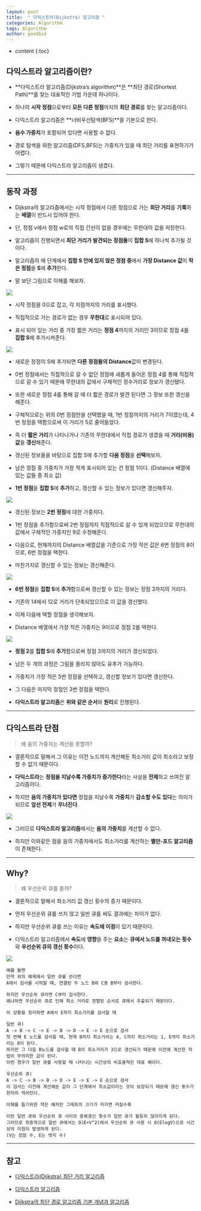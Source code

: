 ```yaml
---
layout: post
title:  " 다익스트라(Dijkstra) 알고리즘 "
categories: Algorithm
tags: Algorithm
author: goodGid
---
```

* content
{:toc}

## 다익스트라 알고리즘이란?

* **다익스트라 알고리즘(Dijkstra’s algorithm)**은 **최단 경로(Shortest Path)**를 찾는 대표적인 기법 가운데 하나이다.

* 하나의 **시작 정점**으로부터 **모든 다른 정점**까지의 **최단 경로**를 찾는 알고리즘이다.

* 다익스트라 알고리즘은 **너비우선탐색(BFS)**을 기본으로 한다. 

* **음수 가중치**가 포함되어 있다면 사용할 수 없다.

* 경로 탐색을 위한 알고리즘(DFS,BFS)는 가중치가 있을 때 최단 거리를 표현하기가 어렵다.

* 그렇기 때문에 다익스트라 알고리즘이 생겼다.











---

## 동작 과정

* Dijkstra의 알고리즘에서는 시작 정점에서 다른 정점으로 가는 **최단 거리**를 **기록**하는 **배열**이 반드시 있어야 한다.

* 단, 정점 v에서 정점 w로의 직접 간선이 없을 경우에는 무한대의 값을 저장한다. 

* 알고리즘이 진행되면서 **최단 거리가 발견되는 정점들**이 **집합 S**에 하나씩 추가될 것이다.

* 알고리즘의 매 단계에서 **집합 S 안에 있지 않은 정점 중**에서 **가장 Distance 값**이 **작은 정점**을 **S**에 **추가**한다.

* 말 보단 그림으로 이해를 해보자.



![](/assets/img/algorithm/dijkstra_algorithm_1.png)

* 시작 정점을 0으로 잡고, 각 지점까지의 거리를 표시했다. 

* 직접적으로 가는 경로가 없는 경우 **무한대**로 표시되어 있다. 

* 표시 되어 있는 거리 중 가장 짧은 거리는 **정점 4**까지의 거리인 3이므로 정점 4를 **집합 S**에 추가시켜준다.








![](/assets/img/algorithm/dijkstra_algorithm_2.png)

* 새로운 정점이 S에 추가되면 **다른 정점들의 Distance**값이 변경된다. 

* 0번 정점에서는 직접적으로 갈 수 없던 정점에 새롭게 들어온 정점 4를 통해 직접적으로 갈 수 있기 때문에 무한대의 값에서 구체적인 정수거리로 정보가 갱신됐다. 

* 또한 새로운 정점 4를 통해 갈 때 더 짧은 경로가 발견 된다면 그 정보 또한 갱신을 해준다. 

* 구체적으로는 위의 0번 정점만을 선택했을 때, 1번 정점까지의 거리가 7이였는데, 4번 정점을 택함으로써 이 거리가 5로 줄어들었다. 

* 즉 더 **짧은 거리**가 나타나거나 기존의 무한대에서 직접 경로가 생겼을 때 **거리(비용)값**을 **갱신**해준다.

* 갱신된 정보들을 바탕으로 집합 S에 추가할 **다음 정점**을 **선택**해보자. 

* 남은 정점 중 가중치가 가장 적게 표시되어 있는 건 정점 1이다. (Distance 배열에 있는 값들 중 최소 값)

* **1번 정점**을 **집합 S**에 **추가**하고, 갱신할 수 있는 정보가 있다면 갱신해주자.






![](/assets/img/algorithm/dijkstra_algorithm_3.png)


* 갱신된 정보는 **2번 정점**에 대한 가중치다. 

* 1번 정점을 추가함으로써 2번 정점까지 직접적으로 갈 수 있게 되었으므로 무한대의 값에서 구체적인 가중치인 9로 수정해준다. 

* 다음으로, 현재까지의 Distance 배열값을 기준으로 가장 작은 값은 6번 정점의 8이므로, 6번 정점을 택한다. 

* 마찬가지로 갱신할 수 있는 정보는 갱신해준다.






![](/assets/img/algorithm/dijkstra_algorithm_4.png)


* **6번 정점**을 **집합 S**에 **추가**함으로써 갱신할 수 있는 정보는 정점 3까지의 거리다. 

* 기존의 14에서 12로 거리가 단축되었으므로 이 값을 갱신했다. 

* 이제 다음에 택할 정점을 생각해보자. 

* Distance 배열에서 가장 작은 가중치는 9이므로 정점 2를 택한다.







![](/assets/img/algorithm/dijkstra_algorithm_5.png)

* **정점 2**를 **집합 S**에 **추가**함으로써 정점 3까지의 거리가 갱신되었다. 

* 남은 두 개의 과정은 그림을 올리지 않아도 유추가 가능하다. 

* 가중치가 가장 적은 5번 정점을 선택하고, 갱신할 정보가 있다면 갱신한다. 

* 그 다음은 마지막 정점인 3번 정점을 택한다. 

* **다익스트라 알고리즘**은 **위와 같은 순서**와 **원리**로 진행된다.


---

## 다익스트라 단점


> 왜 음의 가중치는 계산을 못할까? 

* 결론적으로 말해서 그 이유는 이전 노드까지 계산해둔 최소거리 값이 최소라고 보장할 수 없기 때문이다.

* **다익스트라**는 **정점을 지날수록 가중치가 증가한다**라는 사실을 **전제**하고 쓰여진 알고리즘이다. 

* 하지만 **음의 가중치가 있다면** 정점을 지날수록 **가중치**가 **감소할 수도 있다**는 의미가 되므로 **앞선 전제**가 **무너진다**. 


![](/assets/img/algorithm/dijkstra_algorithm_6.png)



* 그러므로 **다익스트라 알고리즘**에서는 **음의 가중치**를 계산할 수 없다. 

* 하지만 이와같은 점을 음의 가중치에서도 최소거리를 계산하는 **벨만-포드 알고리즘**이 존재한다.  






---

## Why?

> 왜 우선순위 큐를 쓸까?

* 결론적으로 말해서 최소거리 값 갱신 횟수의 증가 때문이다. 

* 먼저 우선순위 큐를 쓰지 않고 일반 큐를 써도 결과에는 차이가 없다. 

* 하지만 우선순위 큐를 쓰는 이유는 **속도에 이점**이 있기 때문이다. 

* 다익스트라 알고리즘에서 **속도**에 **영향**을 주는 **요소**는 **큐에서 노드를 꺼내오는 횟수**와 **우선순위 큐의 갱신 횟수**이다. 



![](/assets/img/algorithm/dijkstra_algorithm_7.png)



```
예를 들면 
만약 위의 예제에서 일반 큐를 쓴다면 
A에서 검사를 시작할 때, 연결된 두 노드 B와 C중 B부터 검사한다. 

하지만 우선순위 큐라면 C부터 검사한다. 
왜냐하면 우선순위 큐로 인해 최소 거리로 정렬된 순서로 큐에서 추출되기 때문이다. 

이 상황을 정리하면 A에서 E까지 최소거리를 검사할 때

일반 큐)
A -> B -> C -> E -> B -> D -> E -> E 순으로 검사
첫 번째 E 노드를 검사할 때, 현재 B까지 최소거리는 4, C까지 최소거리는 1, E까지 최소거리는 8이 된다.
하지만 그 다음 B노드를 검사할 때 B의 최소거리가 3으로 갱신되기 때문에 이전에 계산한 작업이 무의미한 값이 된다. 
이런 경우가 일반 큐를 사용할 때 나타나는 시간상의 비효율적인 대표 예이다.

우선순위 큐)
A -> C -> B -> B -> D -> E -> E -> E 순으로 검사
이 검사는 이전에 계산해둔 값이 그 단계에서 최소값이라는 것이 보장되기 때문에 갱신 횟수가 현저히 적어진다.

이해를 돕기위한 작은 예지만 그래프의 크기가 커지면 커질수록 

이런 일반 큐와 우선순위 큐 사이의 중복갱신 횟수가 일반 큐가 월등히 많아지게 된다. 
그러므로 최종적으로 일반 큐에서는 O(E+V^2)에서 우선순위 큐 사용 시 O(ElogV)으로 시간상의 이점이 발생하게 된다. 
(V는 정점 수, E는 엣지 수)
```



---

## 참고

* [다익스트라(Dijkstra) 최단 거리 알고리즘](http://makefortune2.tistory.com/26)

* [다익스트라 알고리즘](https://ratsgo.github.io/data%20structure&algorithm/2017/11/26/dijkstra/)

* [Dijkstra의 최단 경로 알고리즘 기본 개념과 알고리즘](http://mattlee.tistory.com/50)
